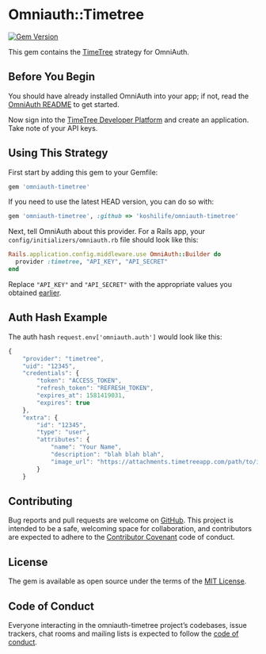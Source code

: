 # Omniauth::Timetree

[![Gem Version](https://badge.fury.io/rb/omniauth-timetree.svg)](http://badge.fury.io/rb/omniauth-timetree)

This gem contains the [TimeTree](https://timetreeapp.com/) strategy for OmniAuth.

## Before You Begin

You should have already installed OmniAuth into your app; if not, read the [OmniAuth README](https://github.com/intridea/omniauth) to get started.

Now sign into the [TimeTree Developer Platform](https://developers.timetreeapp.com/en) and create an application. Take note of your API keys.

## Using This Strategy

First start by adding this gem to your Gemfile:

```ruby
gem 'omniauth-timetree'
```

If you need to use the latest HEAD version, you can do so with:

```ruby
gem 'omniauth-timetree', :github => 'koshilife/omniauth-timetree'
```

Next, tell OmniAuth about this provider. For a Rails app, your `config/initializers/omniauth.rb` file should look like this:

```ruby
Rails.application.config.middleware.use OmniAuth::Builder do
  provider :timetree, "API_KEY", "API_SECRET"
end
```

Replace `"API_KEY"` and `"API_SECRET"` with the appropriate values you obtained [earlier](https://timetreeapp.com/oauth/applications).

## Auth Hash Example

The auth hash `request.env['omniauth.auth']` would look like this:

```js
{
	"provider": "timetree",
	"uid": "12345",
	"credentials": {
		"token": "ACCESS_TOKEN",
		"refresh_token": "REFRESH_TOKEN",
		"expires_at": 1581419031,
		"expires": true
	},
	"extra": {
		"id": "12345",
		"type": "user",
		"attributes": {
			"name": "Your Name",
			"description": "blah blah blah",
			"image_url": "https://attachments.timetreeapp.com/path/to/image.png"
		}
	}
```

## Contributing

Bug reports and pull requests are welcome on [GitHub](https://github.com/koshilife/omniauth-timetree). This project is intended to be a safe, welcoming space for collaboration, and contributors are expected to adhere to the [Contributor Covenant](http://contributor-covenant.org) code of conduct.

## License

The gem is available as open source under the terms of the [MIT License](https://opensource.org/licenses/MIT).

## Code of Conduct

Everyone interacting in the omniauth-timetree project’s codebases, issue trackers, chat rooms and mailing lists is expected to follow the [code of conduct](https://github.com/koshilife/omniauth-timetree/blob/master/CODE_OF_CONDUCT.md).
